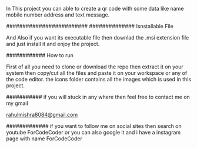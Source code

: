 In This project you can able to create a qr code with some data like 
name mobile number address and text message.

#########################
############## Isnstallable File

And Also if you want its executable file then downlad the .msi extension file and just install it and enjoy the project.

############ How to run

First of all you need to clone or download the repo then extract it on your system then copy/cut all the files and paste it on your workspace or any of the code editor. the icons folder contains all the images which is used in this project.

########### if you will stuck in any where then feel free to contact me on my gmail

rahulmishra8084@gmail.com

############# if you want to follow me on social sites then search on youtube ForCodeCoder or you can also google it and i have a instagram page with name ForCodeCoder
